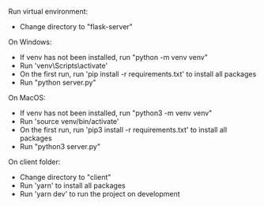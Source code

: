 Run virtual environment:

- Change directory to "flask-server"

On Windows:

- If venv has not been installed, run "python -m venv venv"
- Run 'venv\Scripts\activate'
- On the first run, run 'pip install -r requirements.txt' to install all packages
- Run "python server.py"

On MacOS:

- If venv has not been installed, run "python3 -m venv venv"
- Run 'source venv/bin/activate'
- On the first run, run 'pip3 install -r requirements.txt' to install all packages
- Run "python3 server.py"

On client folder:

- Change directory to "client"
- Run 'yarn' to install all packages
- Run 'yarn dev' to run the project on development
